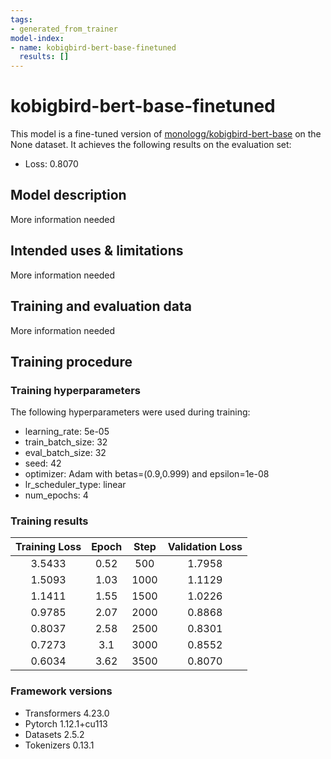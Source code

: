 ```yaml
---
tags:
- generated_from_trainer
model-index:
- name: kobigbird-bert-base-finetuned
  results: []
---
```


<!-- This model card has been generated automatically according to the information the Trainer had access to. You
should probably proofread and complete it, then remove this comment. -->

# kobigbird-bert-base-finetuned

This model is a fine-tuned version of [monologg/kobigbird-bert-base](https://huggingface.co/monologg/kobigbird-bert-base) on the None dataset.
It achieves the following results on the evaluation set:
- Loss: 0.8070

## Model description

More information needed

## Intended uses & limitations

More information needed

## Training and evaluation data

More information needed

## Training procedure

### Training hyperparameters

The following hyperparameters were used during training:
- learning_rate: 5e-05
- train_batch_size: 32
- eval_batch_size: 32
- seed: 42
- optimizer: Adam with betas=(0.9,0.999) and epsilon=1e-08
- lr_scheduler_type: linear
- num_epochs: 4

### Training results

| Training Loss | Epoch | Step | Validation Loss |
|:-------------:|:-----:|:----:|:---------------:|
| 3.5433        | 0.52  | 500  | 1.7958          |
| 1.5093        | 1.03  | 1000 | 1.1129          |
| 1.1411        | 1.55  | 1500 | 1.0226          |
| 0.9785        | 2.07  | 2000 | 0.8868          |
| 0.8037        | 2.58  | 2500 | 0.8301          |
| 0.7273        | 3.1   | 3000 | 0.8552          |
| 0.6034        | 3.62  | 3500 | 0.8070          |


### Framework versions

- Transformers 4.23.0
- Pytorch 1.12.1+cu113
- Datasets 2.5.2
- Tokenizers 0.13.1
